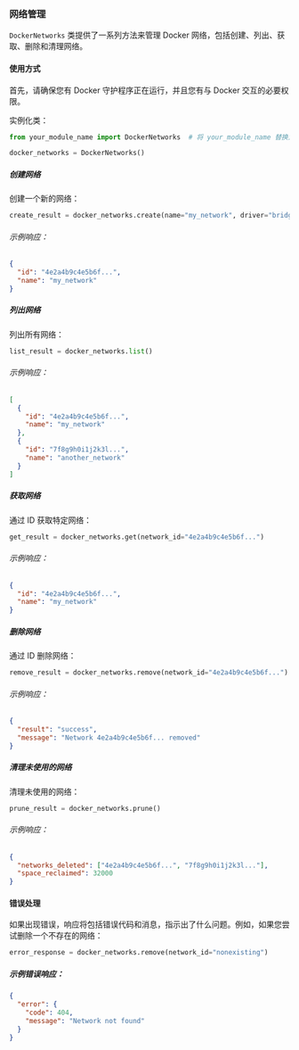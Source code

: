### 网络管理

`DockerNetworks` 类提供了一系列方法来管理 Docker 网络，包括创建、列出、获取、删除和清理网络。

#### 使用方式

首先，请确保您有 Docker 守护程序正在运行，并且您有与 Docker 交互的必要权限。

实例化类：

```python
from your_module_name import DockerNetworks  # 将 your_module_name 替换为您模块的实际名称

docker_networks = DockerNetworks()
```

##### 创建网络

创建一个新的网络：

```python
create_result = docker_networks.create(name="my_network", driver="bridge")
```

###### 示例响应：

```json
{
  "id": "4e2a4b9c4e5b6f...",
  "name": "my_network"
}
```

##### 列出网络

列出所有网络：

```python
list_result = docker_networks.list()
```

###### 示例响应：

```json
[
  {
    "id": "4e2a4b9c4e5b6f...",
    "name": "my_network"
  },
  {
    "id": "7f8g9h0i1j2k3l...",
    "name": "another_network"
  }
]
```

##### 获取网络

通过 ID 获取特定网络：

```python
get_result = docker_networks.get(network_id="4e2a4b9c4e5b6f...")
```

###### 示例响应：

```json
{
  "id": "4e2a4b9c4e5b6f...",
  "name": "my_network"
}
```

##### 删除网络

通过 ID 删除网络：

```python
remove_result = docker_networks.remove(network_id="4e2a4b9c4e5b6f...")
```

###### 示例响应：

```json
{
  "result": "success",
  "message": "Network 4e2a4b9c4e5b6f... removed"
}
```

##### 清理未使用的网络

清理未使用的网络：

```python
prune_result = docker_networks.prune()
```

###### 示例响应：

```json
{
  "networks_deleted": ["4e2a4b9c4e5b6f...", "7f8g9h0i1j2k3l..."],
  "space_reclaimed": 32000
}
```

#### 错误处理

如果出现错误，响应将包括错误代码和消息，指示出了什么问题。例如，如果您尝试删除一个不存在的网络：

```python
error_response = docker_networks.remove(network_id="nonexisting")
```

##### 示例错误响应：

```json
{
  "error": {
    "code": 404,
    "message": "Network not found"
  }
}
```